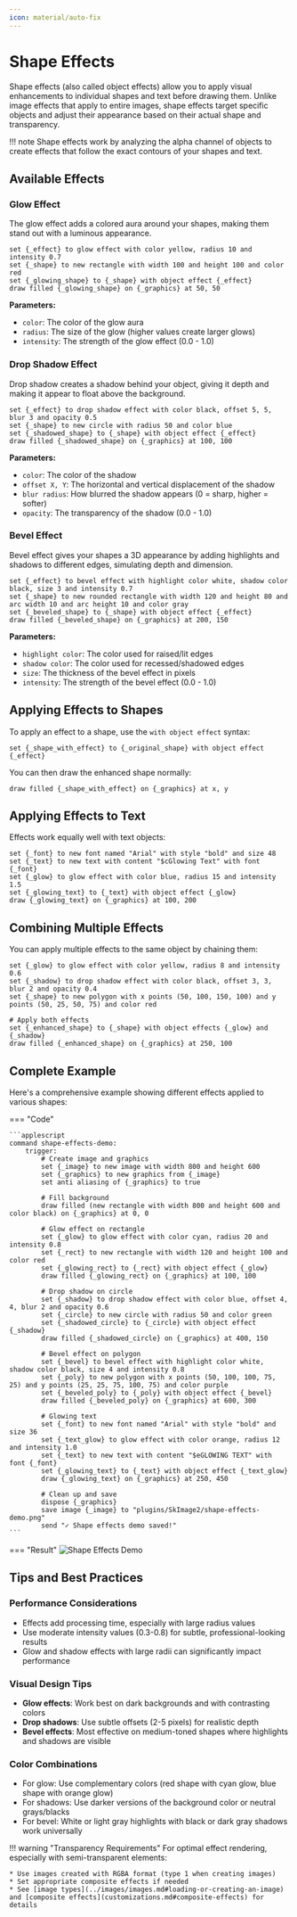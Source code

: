 ```yaml
---
icon: material/auto-fix
---
```


# Shape Effects

Shape effects (also called object effects) allow you to apply visual enhancements to individual shapes and text before drawing them. Unlike image effects that apply to entire images, shape effects target specific objects and adjust their appearance based on their actual shape and transparency.

!!! note
    Shape effects work by analyzing the alpha channel of objects to create effects that follow the exact contours of your shapes and text.

## Available Effects

### Glow Effect

The glow effect adds a colored aura around your shapes, making them stand out with a luminous appearance.

```applescript
set {_effect} to glow effect with color yellow, radius 10 and intensity 0.7
set {_shape} to new rectangle with width 100 and height 100 and color red
set {_glowing_shape} to {_shape} with object effect {_effect}
draw filled {_glowing_shape} on {_graphics} at 50, 50
```

**Parameters:**

- `color`: The color of the glow aura
- `radius`: The size of the glow (higher values create larger glows)
- `intensity`: The strength of the glow effect (0.0 - 1.0)

### Drop Shadow Effect

Drop shadow creates a shadow behind your object, giving it depth and making it appear to float above the background.

```applescript
set {_effect} to drop shadow effect with color black, offset 5, 5, blur 3 and opacity 0.5
set {_shape} to new circle with radius 50 and color blue
set {_shadowed_shape} to {_shape} with object effect {_effect}
draw filled {_shadowed_shape} on {_graphics} at 100, 100
```

**Parameters:**

- `color`: The color of the shadow
- `offset X, Y`: The horizontal and vertical displacement of the shadow
- `blur radius`: How blurred the shadow appears (0 = sharp, higher = softer)
- `opacity`: The transparency of the shadow (0.0 - 1.0)

### Bevel Effect

Bevel effect gives your shapes a 3D appearance by adding highlights and shadows to different edges, simulating depth and dimension.

```applescript
set {_effect} to bevel effect with highlight color white, shadow color black, size 3 and intensity 0.7
set {_shape} to new rounded rectangle with width 120 and height 80 and arc width 10 and arc height 10 and color gray
set {_beveled_shape} to {_shape} with object effect {_effect}
draw filled {_beveled_shape} on {_graphics} at 200, 150
```

**Parameters:**

- `highlight color`: The color used for raised/lit edges
- `shadow color`: The color used for recessed/shadowed edges  
- `size`: The thickness of the bevel effect in pixels
- `intensity`: The strength of the bevel effect (0.0 - 1.0)

## Applying Effects to Shapes

To apply an effect to a shape, use the `with object effect` syntax:

```applescript
set {_shape_with_effect} to {_original_shape} with object effect {_effect}
```

You can then draw the enhanced shape normally:

```applescript
draw filled {_shape_with_effect} on {_graphics} at x, y
```

## Applying Effects to Text

Effects work equally well with text objects:

```applescript
set {_font} to new font named "Arial" with style "bold" and size 48
set {_text} to new text with content "$cGlowing Text" with font {_font}
set {_glow} to glow effect with color blue, radius 15 and intensity 1.5
set {_glowing_text} to {_text} with object effect {_glow}
draw {_glowing_text} on {_graphics} at 100, 200
```

## Combining Multiple Effects

You can apply multiple effects to the same object by chaining them:

```applescript
set {_glow} to glow effect with color yellow, radius 8 and intensity 0.6
set {_shadow} to drop shadow effect with color black, offset 3, 3, blur 2 and opacity 0.4
set {_shape} to new polygon with x points (50, 100, 150, 100) and y points (50, 25, 50, 75) and color red

# Apply both effects
set {_enhanced_shape} to {_shape} with object effects {_glow} and {_shadow}
draw filled {_enhanced_shape} on {_graphics} at 250, 100
```

## Complete Example

Here's a comprehensive example showing different effects applied to various shapes:

=== "Code"

    ```applescript
    command shape-effects-demo:
        trigger:
            # Create image and graphics
            set {_image} to new image with width 800 and height 600
            set {_graphics} to new graphics from {_image}
            set anti aliasing of {_graphics} to true
            
            # Fill background
            draw filled (new rectangle with width 800 and height 600 and color black) on {_graphics} at 0, 0
            
            # Glow effect on rectangle
            set {_glow} to glow effect with color cyan, radius 20 and intensity 0.8
            set {_rect} to new rectangle with width 120 and height 100 and color red
            set {_glowing_rect} to {_rect} with object effect {_glow}
            draw filled {_glowing_rect} on {_graphics} at 100, 100
            
            # Drop shadow on circle
            set {_shadow} to drop shadow effect with color blue, offset 4, 4, blur 2 and opacity 0.6
            set {_circle} to new circle with radius 50 and color green
            set {_shadowed_circle} to {_circle} with object effect {_shadow}
            draw filled {_shadowed_circle} on {_graphics} at 400, 150
            
            # Bevel effect on polygon
            set {_bevel} to bevel effect with highlight color white, shadow color black, size 4 and intensity 0.8
            set {_poly} to new polygon with x points (50, 100, 100, 75, 25) and y points (25, 25, 75, 100, 75) and color purple
            set {_beveled_poly} to {_poly} with object effect {_bevel}
            draw filled {_beveled_poly} on {_graphics} at 600, 300
            
            # Glowing text
            set {_font} to new font named "Arial" with style "bold" and size 36
            set {_text_glow} to glow effect with color orange, radius 12 and intensity 1.0
            set {_text} to new text with content "$eGLOWING TEXT" with font {_font}
            set {_glowing_text} to {_text} with object effect {_text_glow}
            draw {_glowing_text} on {_graphics} at 250, 450
            
            # Clean up and save
            dispose {_graphics}
            save image {_image} to "plugins/SkImage2/shape-effects-demo.png"
            send "✓ Shape effects demo saved!"
    ```

=== "Result"
    ![Shape Effects Demo](../images_files/shape-effects-demo.png)

## Tips and Best Practices

### Performance Considerations

- Effects add processing time, especially with large radius values
- Use moderate intensity values (0.3-0.8) for subtle, professional-looking results
- Glow and shadow effects with large radii can significantly impact performance

### Visual Design Tips

- **Glow effects**: Work best on dark backgrounds and with contrasting colors
- **Drop shadows**: Use subtle offsets (2-5 pixels) for realistic depth
- **Bevel effects**: Most effective on medium-toned shapes where highlights and shadows are visible

### Color Combinations

- For glow: Use complementary colors (red shape with cyan glow, blue shape with orange glow)
- For shadows: Use darker versions of the background color or neutral grays/blacks
- For bevel: White or light gray highlights with black or dark gray shadows work universally

!!! warning "Transparency Requirements"
    For optimal effect rendering, especially with semi-transparent elements:
    
    * Use images created with RGBA format (type 1 when creating images)  
    * Set appropriate composite effects if needed
    * See [image types](../images/images.md#loading-or-creating-an-image) and [composite effects](customizations.md#composite-effects) for details